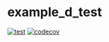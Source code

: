 # example_d_test

[![test](https://github.com/nonanonno/example_d_test/actions/workflows/test.yml/badge.svg)](https://github.com/nonanonno/example_d_test/actions/workflows/test.yml)
[![codecov](https://codecov.io/gh/nonanonno/example_d_test/branch/main/graph/badge.svg?token=UETYAQY43L)](https://codecov.io/gh/nonanonno/example_d_test)
